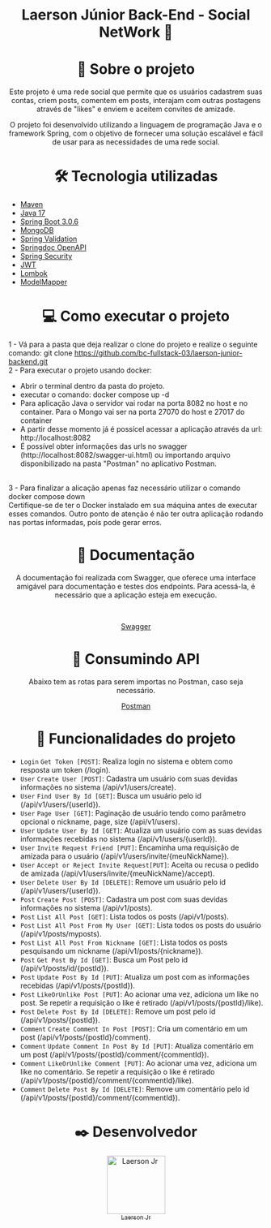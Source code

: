 <h1 align="center"> Laerson Júnior Back-End - Social NetWork 🚀 </h1>

<h1 align="center">🎯 Sobre o projeto</h1>
<p align="center"> Este projeto é uma rede social que permite que os usuários cadastrem suas contas, criem posts, comentem em posts, interajam com outras postagens através de "likes" e enviem e aceitem convites de amizade. </p>

<p align="center"> O projeto foi desenvolvido utilizando a linguagem de programação Java e o framework Spring, com o objetivo de fornecer uma solução escalável e fácil de usar para as necessidades de uma rede social. </p>

<h1 align="center">🛠️ Tecnologia utilizadas</h1>

- [Maven](http://maven.apache.org)
- [Java 17](https://www.oracle.com/java/technologies/downloads/#jdk17)
- [Spring Boot 3.0.6](https://spring.io/blog/2022/05/24/preparing-for-spring-boot-3-0)
- [MongoDB](https://www.mongodb.com/)
- [Spring Validation](https://docs.spring.io/spring-framework/docs/4.1.x/spring-framework-reference/html/validation.html)
- [Springdoc OpenAPI](https://springdoc.org/v2/)
- [Spring Security](https://docs.spring.io/spring-security/reference/index.html)
- [JWT](https://jwt.io/)
- [Lombok](https://projectlombok.org/)
- [ModelMapper](https://modelmapper.org/)

<h1 align="center">💻 Como executar o projeto</h1>
 
 1 - Vá para a pasta que deja realizar o clone do projeto e realize o seguinte comando: git clone https://github.com/bc-fullstack-03/laerson-junior-backend.git
 </br>
 2 - Para executar o projeto usando docker: 
 </br>
 - Abrir o terminal dentro da pasta do projeto.
 - executar o comando: docker compose up -d
 - Para aplicação Java o servidor vai rodar na porta 8082 no host e no container. Para o Mongo vai ser na porta 27070 do host e 27017 do container
 - A partir desse momento já é possícel acessar a aplicação através da url: http://localhost:8082
 - É possível obter informações das urls no swagger (http://localhost:8082/swagger-ui.html) ou importando arquivo disponibilizado na pasta "Postman" no aplicativo Postman. 
 </br>
 3 - Para finalizar a alicação apenas faz necessário utilizar o comando docker compose down
 </br>
 Certifique-se de ter o Docker instalado em sua máquina antes de executar esses comandos. Outro ponto de atenção é não ter outra aplicação rodando nas portas informadas, pois pode gerar erros.
 
 <h1 align="center">📌 Documentação </h1>
 <p align="center"> A documentação foi realizada com Swagger, que oferece uma interface amigável para documentação e testes dos endpoints. Para acessá-la, é necessário que a aplicação esteja em execução.</p></br>
 
 <p align="center">
  <a href="http://localhost:8082/swagger-ui.html">
     Swagger
  </a>
</p>

 <h1 align="center">🧩 Consumindo API </h1>
 <p align="center">Abaixo tem as rotas para serem importas no Postman, caso seja necessário.</p>
 
 <p align="center">
  <a href="https://github.com/bc-fullstack-03/laerson-junior-backend/tree/main/Postman">
     Postman
  </a>
</p>
  
 <h1 align="center">🔨 Funcionalidades do projeto </h1>
 
 - `Login` `Get Token [POST]`: Realiza login no sistema e obtem como resposta um token (/login).
 - `User` `Create User [POST]`: Cadastra um usuário com suas devidas informações no sistema (/api/v1/users/create).
 - `User` `Find User By Id [GET]`: Busca um usuário pelo id (/api/v1/users/{userId}).
 - `User` `Page User [GET]`: Paginação de usuário tendo como parâmetro opcional o nickname, page, size (/api/v1/users).
 - `User` `Update User By Id [GET]`: Atualiza um usuário com as suas devidas informações recebidas no sistema (/api/v1/users/{userId}).
 - `User` `Invite Request Friend [PUT]`: Encaminha uma requisição de amizada para o usuário (/api/v1/users/invite/{meuNickName}).
 - `User` `Accept or Reject Invite Request[PUT]`: Aceita ou recusa o pedido de amizada (/api/v1/users/invite/{meuNickName}/accept).
 - `User` `Delete User By Id [DELETE]`: Remove um usuário pelo id (/api/v1/users/{userId}).
 - `Post` `Create Post [POST]`: Cadastra um post com suas devidas informações no sistema (/api/v1/posts).
 - `Post` `List All Post [GET]`: Lista todos os posts (/api/v1/posts).
 - `Post` `List All Post From My User [GET]`: Lista todos os posts do usuário (/api/v1/posts/myposts).
 - `Post` `List All Post From Nickname [GET]`: Lista todos os posts pesquisando um nickname (/api/v1/posts/{nickname}).
 - `Post` `Get Post By Id [GET]`: Busca um Post pelo id (/api/v1/posts/id/{postId}).
 - `Post` `Update Post By Id [PUT]`: Atualiza um post com as informações recebidas (/api/v1/posts/{postId}).
 - `Post` `LikeOrUnlike Post [PUT]`: Ao acionar uma vez, adiciona um like no post. Se repetir a requisição o like é retirado (/api/v1/posts/{postId}/like).
 - `Post` `Delete Post By Id [DELETE]`: Remove um post pelo id (/api/v1/posts/{postId}).
 - `Comment` `Create Comment In Post [POST]`: Cria um comentário em um post (/api/v1/posts/{postId}/comment).
 - `Comment` `Update Comment In Post By Id [PUT]`: Atualiza comentário em um post (/api/v1/posts/{postId}/comment/{commentId}).
 - `Comment` `LikeOrUnlike Comment [PUT]`: Ao acionar uma vez, adiciona um like no comentário. Se repetir a requisição o like é retirado (/api/v1/posts/{postId}/comment/{commentId}/like).
 - `Comment` `Delete Post By Id [DELETE]`: Remove um comentário pelo id (/api/v1/posts/{postId}/comment/{commentId}).

 <h1 align="center">✒️  Desenvolvedor </h1>
 
<p align="center">
  <a href="https://github.com/laersonjr">
    <img src="https://avatars.githubusercontent.com/u/58311661?v=4" width="115" alt="Laerson Jr">
    <br>
    <sub>Laerson Jr</sub>
  </a>
</p>
